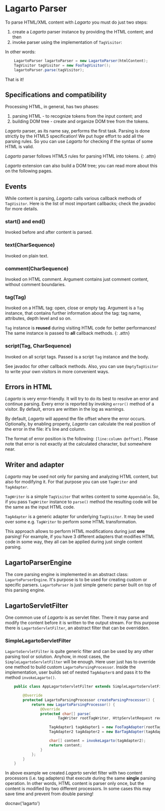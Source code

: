# Lagarto Parser

To parse HTML/XML content with *Lagarto* you must do just two steps:

1.  create a *Lagarto* parser instance by providing the HTML content; and then
2.  invoke parser using the implementation of `TagVisitor`\:

In other words:

~~~~~ java
    LagartoParser lagartoParser = new LagartoParser(htmlContent);
    TagVisitor tagVisitor = new FooTagVisitor();
    lagartoParser.parse(tagVisitor);
~~~~~

That is it!

## Specifications and compatibility

Processing HTML, in general, has two phases:

1. parsing HTML - to recognize tokens from the input content; and
2. building DOM tree - create and organize DOM tree from the tokens.

*Lagarto* parser, as its name say, performs the first task.
Parsing is done strictly by the HTML5 specification! We put _huge_
effort to add all the parsing rules. So you can use *Lagarto* for
checking if the syntax of some HTML is valid.

*Lagarto* parser follows HTML5 rules for parsing HTML into tokens.
{: .attn}

*Lagarto* extension can also build a DOM tree; you can read more
about this on the following pages.

## Events

While content is parsing, *Lagarto* calls various callback methods of
`TagVisitor`. Here is the list of most important callbacks; check the
javadoc for more details.

### start() and end()

Invoked before and after content is parsed.

### text(CharSequence)

Invoked on plain text.

### comment(CharSequence)

Invoked on HTML comment. Argument contains just comment content, without
comment boundaries.

### tag(Tag)

Invoked on a HTML tag: open, close or empty tag. Argument is a `Tag`
instance, that contains further information about the tag: tag name,
attributes, depth level and so on.

`Tag` instance is **reused** during visiting HTML code for better
performances! The same instance is passed to **all** callback methods.
{: .attn}

### script(Tag, CharSequence)

Invoked on all script tags. Passed is a script `Tag` instance and the
body.

See javadoc for other callback methods. Also, you can use
`EmptyTagVisitor` to write your own visitors in more convenient ways.

## Errors in HTML

*Lagarto* is very error-friendly. It will try to do its best to resolve
an error and continue parsing. Every error is reported by invoking
`error()` method of a visitor. By default, errors are written in the log
as warnings.

By default, *Lagarto* will append the file offset where the error
occurs. Optionally, by enabling property, *Lagarto* can calculate the
real position of the error in the file: it's line and column.

The format of error position is the following: `[line:column @offset]`.
Please note that error is not exactly at the calculated character, but
somewhere near.

## Writer and adapter

*Lagarto* may be used not only for parsing and analyzing HTML content,
but also for modifying it. For that purpose you can use `TagWriter` and
`TagAdapter`.

`TagWriter` is a simple `TagVisitor` that writes content to some
`Appendable`. So, if you pass `TagWriter` instance to `parse()` method
the resulting code will be the same as the input HTML code.

`TagAdapter` is a generic adapter for underlying `TagVisitor`. It may be
used over some e.g. `TagWriter` to perform some HTML transformation.

This approach allows to perform HTML modifications during just **one**
parsing! For example, if you have 3 different adapters that modifies
HTML code in some way, they all can be applied during just single
content parsing.

## LagartoParserEngine

The core parsing engine is implemented in an abstract class:
`LagartoParserEngine`. It's purpose is to be used for creating custom
or specific parsers. `LagartoParser` is just simple generic parser built
on top of this parsing engine.

## LagartoServletFilter

One common use of *Lagarto* is as servlet filter. There it may parse and
modify the content before it is written to the output stream. For this
purpose there is `LagartoServletFilter`, an abstract filter that can be
overridden.

### SimpleLagartoServletFilter

`LagartoServletFilter` is quite generic filter and can be used by any
other parsing tool or solution. Anyhow, in most cases, the
`SimpleLagartoServletFilter` will be enough. Here user just has to
override one method to build custom `LagartoParsingProcessor`. Inside
the implementation, user builds set of nested `TagAdapter`s and pass it
to the method `invokeLagarto()`.

~~~~~ java
    public class AppLagartoServletFilter extends SimpleLagartoServletFilter {

    	@Override
    	protected LagartoParsingProcessor createParsingProcessor() {
    		return new LagartoParsingProcessor() {
    			@Override
    			protected char[] parse(
                        TagWriter rootTagWriter, HttpServletRequest request) {

    				TagAdapter1 tagAdapter1 = new FooTagAdapter(rootTagWriter);
    				TagAdapter2 tagAdapter2 = new BarTagAdapter(tagAdapter1, request);

    				char[] content = invokeLagarto(tagAdapter2);
    				return content;
    			}
    		};
    	}
    }
~~~~~

In above example we created *Lagarto* servlet filter with two content
processors (i.e. tag adapters) that execute during the same **single**
parsing operation. In other words, HTML content is parser only once, but
the content is modified by two different processors. In some cases this
may save time and prevent from double parsing!

<js>docnav('lagarto')</js>